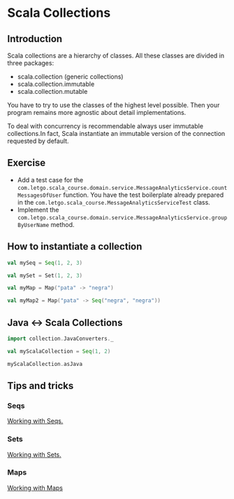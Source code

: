 # Scala Collections

## Introduction
Scala collections are a hierarchy of classes. All these classes are divided in three packages:

* scala.collection (generic collections)
* scala.collection.immutable
* scala.collection.mutable

You have to try to use the classes of the highest level possible. Then your program remains more agnostic about detail implementations.

To deal with concurrency is recommendable always user immutable collections.In fact, Scala instantiate an immutable version of the connection requested by default.

## Exercise

* Add a test case for the `com.letgo.scala_course.domain.service.MessageAnalyticsService.countMessagesOfUser` function. You have the test boilerplate already prepared in the `com.letgo.scala_course.MessageAnalyticsServiceTest` class.
* Implement the `com.letgo.scala_course.domain.service.MessageAnalyticsService.groupByUserName` method.

## How to instantiate a collection

```scala
val mySeq = Seq(1, 2, 3)

val mySet = Set(1, 2, 3)

val myMap = Map("pata" -> "negra")

val myMap2 = Map("pata" -> Seq("negra", "negra"))
```

## Java <-> Scala Collections

```scala
import collection.JavaConverters._

val myScalaCollection = Seq(1, 2)

myScalaCollection.asJava
```

## Tips and tricks

### Seqs
[Working with Seqs.](http://docs.scala-lang.org/overviews/collections/seqs.html)

### Sets
[Working with Sets.](http://docs.scala-lang.org/overviews/collections/sets.html)

### Maps
[Working with Maps](http://docs.scala-lang.org/overviews/collections/sets.html)
